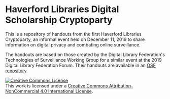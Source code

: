 # Haverford Libraries Digital Scholarship Cryptoparty

This is a repository of handouts from the first Haverford Libraries Cryptoparty, an informal event held on December 11, 2019 to share information on digital privacy and combating online surveillance.

The handouts are based on those created by the Digital Library Federation's Technologies of Surveillance Working Group for a similar event at the 2019 Digital Library Federation Forum. Their handouts are available in an [OSF repository](https://osf.io/urmy9/).

[![Creative Commons License](https://i.creativecommons.org/l/by-nc/4.0/88x31.png)](http://creativecommons.org/licenses/by-nc/4.0/)  
This work is licensed under a [Creative Commons Attribution-NonCommercial 4.0 International License](http://creativecommons.org/licenses/by-nc/4.0/).
